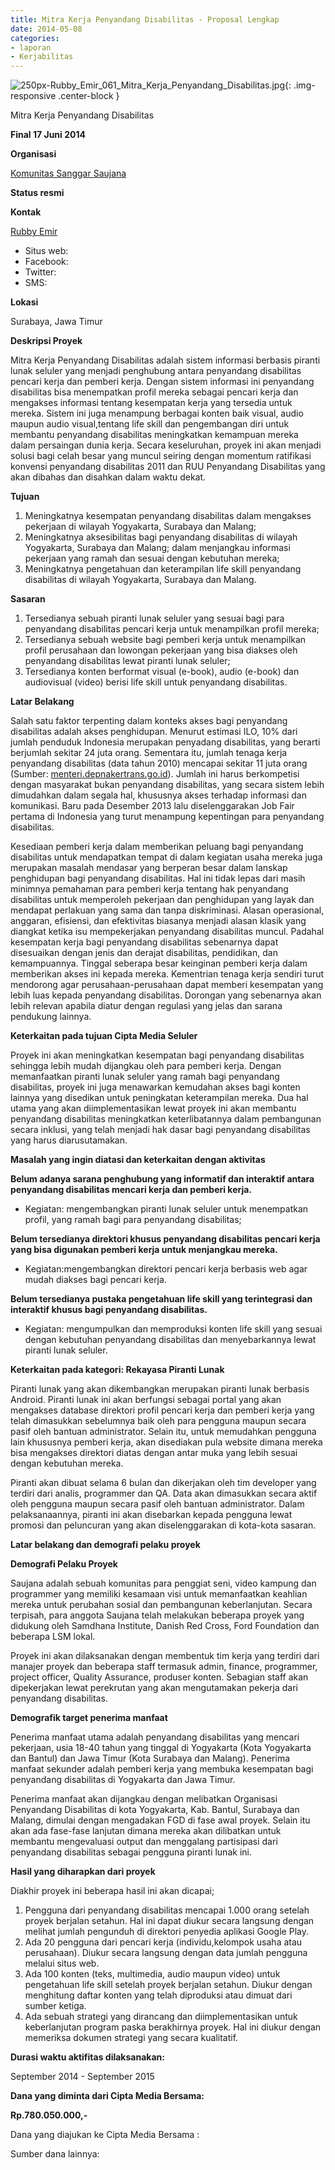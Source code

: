 ```yaml
---
title: Mitra Kerja Penyandang Disabilitas - Proposal Lengkap
date: 2014-05-08
categories:
- laporan
- Kerjabilitas
---
```


![250px-Rubby_Emir_061_Mitra_Kerja_Penyandang_Disabilitas.jpg](/uploads/250px-Rubby_Emir_061_Mitra_Kerja_Penyandang_Disabilitas.jpg){: .img-responsive .center-block }

Mitra Kerja Penyandang Disabilitas

**Final 17 Juni 2014**

**Organisasi**

  [Komunitas Sanggar Saujana](http://wiki.ciptamedia.org/wiki/Komuntas_Sanggar_Saujana)
  
**Status resmi**


**Kontak**

  [Rubby Emir](http://wiki.ciptamedia.org/wiki/Rubby_Emir)
  
* Situs web: 
* Facebook: 
* Twitter: 
* SMS: 

**Lokasi**

Surabaya, Jawa Timur

**Deskripsi Proyek**

Mitra Kerja Penyandang Disabilitas adalah sistem informasi berbasis piranti lunak seluler yang menjadi penghubung antara penyandang disabilitas pencari kerja dan pemberi kerja. Dengan sistem informasi ini penyandang disabilitas bisa menempatkan profil mereka sebagai pencari kerja dan mengakses informasi tentang kesempatan kerja yang tersedia untuk mereka. Sistem ini juga menampung berbagai konten baik visual, audio maupun audio visual,tentang life skill dan pengembangan diri untuk membantu penyandang disabilitas meningkatkan kemampuan mereka dalam persaingan dunia kerja. Secara keseluruhan, proyek ini akan menjadi solusi bagi celah besar yang muncul seiring dengan momentum ratifikasi konvensi penyandang disabilitas 2011 dan RUU Penyandang Disabilitas yang akan dibahas dan disahkan dalam waktu dekat.

**Tujuan**

1. Meningkatnya kesempatan penyandang disabilitas dalam mengakses pekerjaan di wilayah Yogyakarta, Surabaya dan Malang;
2. Meningkatnya aksesibilitas bagi penyandang disabilitas di wilayah Yogyakarta, Surabaya dan Malang; dalam menjangkau informasi pekerjaan yang ramah dan sesuai dengan kebutuhan mereka;
3. Meningkatnya pengetahuan dan keterampilan life skill penyandang disabilitas di wilayah Yogyakarta, Surabaya dan Malang.

**Sasaran**

1. Tersedianya sebuah piranti lunak seluler yang sesuai bagi para penyandang disabilitas pencari kerja untuk menampilkan profil mereka;
2. Tersedianya sebuah website bagi pemberi kerja untuk menampilkan profil perusahaan dan lowongan pekerjaan yang bisa diakses oleh penyandang disabilitas lewat piranti lunak seluler;
3. Tersedianya konten berformat visual (e-book), audio (e-book) dan audiovisual (video) berisi life skill untuk penyandang disabilitas.

**Latar Belakang**

Salah satu faktor terpenting dalam konteks akses bagi penyandang disabilitas adalah akses penghidupan. Menurut estimasi ILO, 10% dari jumlah penduduk Indonesia merupakan penyadang disabilitas, yang berarti berjumlah sekitar 24 juta orang. Sementara itu, jumlah tenaga kerja penyandang disabilitas (data tahun 2010) mencapai sekitar 11 juta orang (Sumber: [menteri.depnakertrans.go.id](http://menteri.depnakertrans.go.id/)). Jumlah ini harus berkompetisi dengan masyarakat bukan penyandang disabilitas, yang secara sistem lebih dimudahkan dalam segala hal, khususnya akses terhadap informasi dan komunikasi. Baru pada Desember 2013 lalu diselenggarakan Job Fair pertama di Indonesia yang turut menampung kepentingan para penyandang disabilitas.

Kesediaan pemberi kerja dalam memberikan peluang bagi penyandang disabilitas untuk mendapatkan tempat di dalam kegiatan usaha mereka juga merupakan masalah mendasar yang berperan besar dalam lanskap penghidupan bagi penyandang disabilitas. Hal ini tidak lepas dari masih minimnya pemahaman para pemberi kerja tentang hak penyandang disabilitas untuk memperoleh pekerjaan dan penghidupan yang layak dan mendapat perlakuan yang sama dan tanpa diskriminasi. Alasan operasional, anggaran, efisiensi, dan efektivitas biasanya menjadi alasan klasik yang diangkat ketika isu mempekerjakan penyandang disabilitas muncul. Padahal kesempatan kerja bagi penyandang disabilitas sebenarnya dapat disesuaikan dengan jenis dan derajat disabilitas, pendidikan, dan kemampuannya. Tinggal seberapa besar keinginan pemberi kerja dalam memberikan akses ini kepada mereka. Kementrian tenaga kerja sendiri turut mendorong agar perusahaan-perusahaan dapat memberi kesempatan yang lebih luas kepada penyandang disabilitas. Dorongan yang sebenarnya akan lebih relevan apabila diatur dengan regulasi yang jelas dan sarana pendukung lainnya.

 **Keterkaitan pada tujuan Cipta Media Seluler**

Proyek ini akan meningkatkan kesempatan bagi penyandang disabilitas sehingga lebih mudah dijangkau oleh para pemberi kerja. Dengan memanfaatkan piranti lunak seluler yang ramah bagi penyandang disabilitas, proyek ini juga menawarkan kemudahan akses bagi konten lainnya yang disedikan untuk peningkatan keterampilan mereka. Dua hal utama yang akan diimplementasikan lewat proyek ini akan membantu penyandang disabilitas meningkatkan keterlibatannya dalam pembangunan secara inklusi, yang telah menjadi hak dasar bagi penyandang disabilitas yang harus diarusutamakan.
  
**Masalah yang ingin diatasi dan keterkaitan dengan aktivitas**
 
**Belum adanya sarana penghubung yang informatif dan interaktif antara penyandang disabilitas mencari kerja dan pemberi kerja.**

* Kegiatan: mengembangkan piranti lunak seluler untuk menempatkan profil, yang ramah bagi para penyandang disabilitas;

**Belum tersedianya direktori khusus penyandang disabilitas pencari kerja yang bisa digunakan pemberi kerja untuk menjangkau mereka.**

* Kegiatan:mengembangkan direktori pencari kerja berbasis web agar mudah diakses bagi pencari kerja.

**Belum tersedianya pustaka pengetahuan life skill yang terintegrasi dan interaktif khusus bagi penyandang disabilitas.**

* Kegiatan: mengumpulkan dan memproduksi konten life skill yang sesuai dengan kebutuhan penyandang disabilitas dan menyebarkannya lewat piranti lunak seluler.
 
**Keterkaitan pada kategori: Rekayasa Piranti Lunak**

Piranti lunak yang akan dikembangkan merupakan piranti lunak berbasis Android. Piranti lunak ini akan berfungsi sebagai portal yang akan mengakses database direktori profil pencari kerja dan pemberi kerja yang telah dimasukkan sebelumnya baik oleh para pengguna maupun secara pasif oleh bantuan administrator. Selain itu, untuk memudahkan pengguna lain khususnya pemberi kerja, akan disediakan pula website dimana mereka bisa mengakses direktori diatas dengan antar muka yang lebih sesuai dengan kebutuhan mereka.

Piranti akan dibuat selama 6 bulan dan dikerjakan oleh tim developer yang terdiri dari analis, programmer dan QA. Data akan dimasukkan secara aktif oleh pengguna maupun secara pasif oleh bantuan administrator. Dalam pelaksanaannya, piranti ini akan disebarkan kepada pengguna lewat promosi dan peluncuran yang akan diselenggarakan di kota-kota sasaran.
   
 **Latar belakang dan demografi pelaku proyek**
 
 **Demografi Pelaku Proyek**

Saujana adalah sebuah komunitas para penggiat seni, video kampung dan programmer yang memiliki kesamaan visi untuk memanfaatkan keahlian mereka untuk perubahan sosial dan pembangunan keberlanjutan. Secara terpisah, para anggota Saujana telah melakukan beberapa proyek yang didukung oleh Samdhana Institute, Danish Red Cross, Ford Foundation dan beberapa LSM lokal.

Proyek ini akan dilaksanakan dengan membentuk tim kerja yang terdiri dari manajer proyek dan beberapa staff termasuk admin, finance, programmer, project officer, Quality Assurance, produser konten. Sebagian staff akan dipekerjakan lewat perekrutan yang akan mengutamakan pekerja dari penyandang disabilitas.
  
 **Demografik target penerima manfaat**

Penerima manfaat utama adalah penyandang disabilitas yang mencari pekerjaan, usia 18-40 tahun yang tinggal di Yogyakarta (Kota Yogyakarta dan Bantul) dan Jawa Timur (Kota Surabaya dan Malang). Penerima manfaat sekunder adalah pemberi kerja yang membuka kesempatan bagi penyandang disabilitas di Yogyakarta dan Jawa Timur.

Penerima manfaat akan dijangkau dengan melibatkan Organisasi Penyandang Disabilitas di kota Yogyakarta, Kab. Bantul, Surabaya dan Malang, dimulai dengan mengadakan FGD di fase awal proyek. Selain itu akan ada fase-fase lanjutan dimana mereka akan dilibatkan untuk membantu mengevaluasi output dan menggalang partisipasi dari penyandang disabilitas sebagai pengguna piranti lunak ini.
  
 **Hasil yang diharapkan dari proyek**

Diakhir proyek ini beberapa hasil ini akan dicapai;

1. Pengguna dari penyandang disabilitas mencapai 1.000 orang setelah proyek berjalan setahun. Hal ini dapat diukur secara langsung dengan melihat jumlah pengunduh di direktori penyedia aplikasi Google Play.
2. Ada 20 pengguna dari pencari kerja (individu,kelompok usaha atau perusahaan). Diukur secara langsung dengan data jumlah pengguna melalui situs web.
3. Ada 100 konten (teks, multimedia, audio maupun video) untuk pengetahuan life skill setelah proyek berjalan setahun. Diukur dengan menghitung daftar konten yang telah diproduksi atau dimuat dari sumber ketiga.
4. Ada sebuah strategi yang dirancang dan diimplementasikan untuk keberlanjutan program paska berakhirnya proyek. Hal ini diukur dengan memeriksa dokumen strategi yang secara kualitatif.

**Durasi waktu aktifitas dilaksanakan:**

 September 2014 - September 2015
  
**Dana yang diminta dari Cipta Media Bersama:**
  
  **Rp.780.050.000,-**

  Dana yang diajukan ke Cipta Media Bersama :

  Sumber dana lainnya:
  
 
